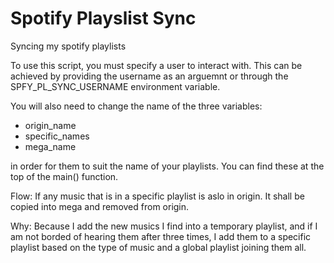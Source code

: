 # Spotify Playslist Sync

Syncing my spotify playlists

To use this script, you must specify a user to interact with.
This can be achieved by providing the username as an arguemnt or through
the SPFY_PL_SYNC_USERNAME environment variable.

You will also need to change the name of the three variables:

- origin_name
- specific_names
- mega_name

in order for them to suit the name of your playlists. You can find these
at the top of the main() function.

Flow:
If any music that is in a specific playlist is aslo in origin. It
shall be copied into mega and removed from origin.

Why:
Because I add the new musics I find into a temporary playlist, and if
I am not borded of hearing them after three times, I add them to a specific
playlist based on the type of music and a global playlist joining them all.